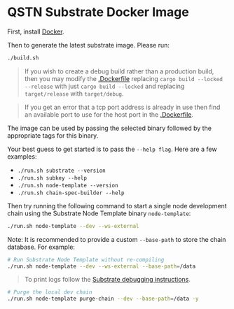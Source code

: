 # QSTN Substrate Docker Image

First, install [Docker](https://docs.docker.com/get-docker/).

Then to generate the latest substrate image. Please run:
```sh
./build.sh
```

> If you wish to create a debug build rather than a production build, then you may modify the [.Dockerfile](./substrate_builder.Dockerfile) replacing `cargo build --locked --release` with just `cargo build --locked` and replacing `target/release` with `target/debug`. 

> If you get an error that a tcp port address is already in use then find an available port to use for the host port in the [.Dockerfile](./substrate_builder.Dockerfile).

The image can be used by passing the selected binary followed by the appropriate tags for this binary.

Your best guess to get started is to pass the `--help flag`. Here are a few examples:

- `./run.sh substrate --version`
- `./run.sh subkey --help`
- `./run.sh node-template --version`
- `./run.sh chain-spec-builder --help`

Then try running the following command to start a single node development chain using the Substrate Node Template binary `node-template`:

```sh
./run.sh node-template --dev --ws-external
```

Note: It is recommended to provide a custom `--base-path` to store the chain database. For example:

```sh
# Run Substrate Node Template without re-compiling
./run.sh node-template --dev --ws-external --base-path=/data
```

> To print logs follow the [Substrate debugging instructions](https://docs.substrate.io/test/debug/).

```sh
# Purge the local dev chain
./run.sh node-template purge-chain --dev --base-path=/data -y
```
